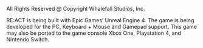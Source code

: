 All Rights Reserved @ Copyright Whalefall Studios, Inc.


RE:ACT is being built with Epic Games’ Unreal Engine 4. The game is being developed for the PC, Keyboard + Mouse and Gamepad support. This game may also be ported to the game console Xbox One, Playstation 4, and Nintendo Switch.
